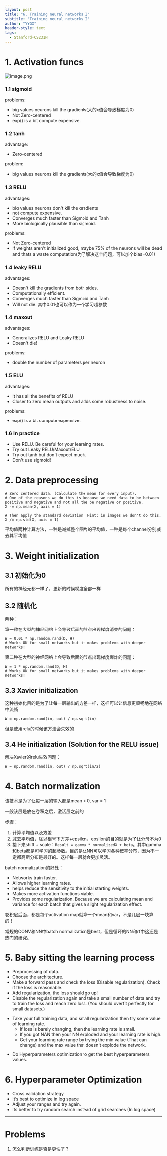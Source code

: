 ```yaml
---
layout: post
title: "6. Training neural networks I"
subtitle: 'Training neural networks I'
author: "YYGX"
header-style: text
tags:
  - Stanford-CS231N
---
```



# 1. Activation funcs
![image.png](https://i.loli.net/2019/09/30/hjYoabNvukL4spx.png)
### 1.1 sigmoid
problems:
- big values neurons kill the gradients(大的x值会导致梯度为0)
- Not Zero-centered
- exp() is a bit compute expensive.

### 1.2 tanh
advantage:
- Zero-centered

problem:
- big values neurons kill the gradients(大的x值会导致梯度为0)

### 1.3 RELU
advantages:
- big values neurons don't kill the gradients
- not compute expensive.
- Converges much faster than Sigmoid and Tanh
- More biologically plausible than sigmoid.

problems:
- Not Zero-centered
- If weights aren't initialized good, maybe 75% of the neurons will be dead and thats a waste computation(为了解决这个问题，可以加个bias=0.01)

### 1.4 leaky RELU
advantages:
- Doesn't kill the gradients from both sides.
- Computationally efficient.
- Converges much faster than Sigmoid and Tanh
- Will not die.
其中0.01也可以作为一个学习超参数

### 1.4 maxout
advantages:
- Generalizes RELU and Leaky RELU
- Doesn't die!

problems:
- double the number of parameters per neuron

### 1.5 ELU
advantages:
- It has all the benefits of RELU
- Closer to zero mean outputs and adds some robustness to noise.

problems:
- exp() is a bit compute expensive.

### 1.6 In practice
- Use RELU. Be careful for your learning rates.
- Try out Leaky RELU/Maxout/ELU
- Try out tanh but don't expect much.
- Don't use sigmoid!


# 2. Data preprocessing
```
# Zero centered data. (Calculate the mean for every input).
# One of the reasons we do this is because we need data to be between positive and negative and not all the be negative or positive. 
X -= np.mean(X, axis = 1)

# Then apply the standard deviation. Hint: in images we don't do this.
X /= np.std(X, axis = 1)
```

平均值两种计算方法，一种是减掉整个图片的平均值，一种是每个channel分别减去其平均值

# 3. Weight initialization
## 3.1 初始化为0
所有的神经元都一样了，更新的时候梯度全都一样

## 3.2 随机化
两种：

第一种在大型的神经网络上会导致后面的节点出现梯度消失的问题：
```
W = 0.01 * np.random.rand(D, H)
# Works OK for small networks but it makes problems with deeper networks!
```

第二种在大型的神经网络上会导致后面的节点出现梯度爆炸的问题：
```
W = 1 * np.random.rand(D, H) 
# Works OK for small networks but it makes problems with deeper networks!
```

## 3.3 Xavier initialization
这种初始化目的是为了让每一层输出的方差一样，这样可以让信息更顺畅地在网络中流畅
```
W = np.random.rand(in, out) / np.sqrt(in)
```
但是使用relu的时候该方法会失效的

## 3.4 He initialization (Solution for the RELU issue)
解决Xavier的relu失效问题：
```
W = np.random.rand(in, out) / np.sqrt(in/2)
```

# 4. Batch normalization
该技术是为了让每一层的输入都是mean = 0, var = 1

一般该层是放在卷积之后，激活层之前的

步骤：
1. 计算平均值以及方差
2. 减去平均值，除以根号下方差+epsilon，epsilon的目的就是为了让分母不为0
3. 接下来shift + scale：`Result = gamma * normalizedX + beta`。其中gamma和beta都是可学习的超参数。目的是让NN可以学习各种概率分布，因为不一定都高斯分布是最好的。这样每一层就会更加灵活。

batch normalization的好处：
- Networks train faster.
- Allows higher learning rates.
- helps reduce the sensitivity to the initial starting weights.
- Makes more activation functions viable.
- Provides some regularization. Because we are calculating mean and variance for each batch that gives a slight regularization effect.

卷积层后面，都是每个activation map就算一个mean和var，不是几层一块算的！

常规的CONV和NN中batch normalization是best，但是循环的NN和rf中这还是热门的研究。

# 5. Baby sitting the learning process
- Preprocessing of data.
- Choose the architecture.
- Make a forward pass and check the loss (Disable regularization). Check if the loss is reasonable.
- Add regularization, the loss should go up!
- Disable the regularization again and take a small number of data and try to train the loss and reach zero loss. (You should overfit perfectly for small datasets.)
* Take your full training data, and small regularization then try some value of learning rate.
  * If loss is barely changing, then the learning rate is small.
  * If you got NAN then your NN exploded and your learning rate is high.
  * Get your learning rate range by trying the min value (That can change) and the max value that doesn't explode the network.
- Do Hyperparameters optimization to get the best hyperparameters values.

# 6. Hyperparameter Optimization
- Cross validation strategy
- It‘s best to optimize in log space
- Adjust your ranges and try again.
- Its better to try random search instead of grid searches (In log space)


---

# Problems
1. 怎么判断训练是否是更快了？
